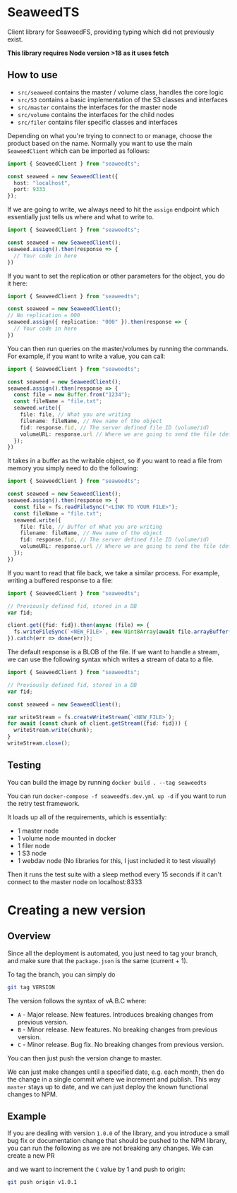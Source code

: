# SeaweedTS

Client library for SeaweedFS, providing typing which did not previously exist.

**This library requires Node version >18 as it uses fetch**

## How to use

- `src/seaweed` contains the master / volume class, handles the core logic
- `src/S3` contains a basic implementation of the S3 classes and interfaces
- `src/master` contains the interfaces for the master node
- `src/volume` contains the interfaces for the child nodes
- `src/filer` contains filer specific classes and interfaces

Depending on what you're trying to connect to or manage, choose the product based on
the name. Normally you want to use the main `SeaweedClient` which can be imported as
follows:

```ts
import { SeaweedClient } from "seaweedts"; 

const seaweed = new SeaweedClient({
  host: "localhost",
  port: 9333
});
```

If we are going to write, we always need to hit the `assign` endpoint
which essentially just tells us where and what to write to.

```ts
import { SeaweedClient } from "seaweedts"; 

const seaweed = new SeaweedClient();
seaweed.assign().then(response => {
  // Your code in here
})
```

If you want to set the replication or other parameters for the object, you do it here:

```ts
import { SeaweedClient } from "seaweedts"; 

const seaweed = new SeaweedClient();
// No replication = 000
seaweed.assign({ replication: "000" }).then(response => {
  // Your code in here
})
```

You can then run queries on the master/volumes by running the commands. For example,
if you want to write a value, you can call:

```ts
import { SeaweedClient } from "seaweedts"; 

const seaweed = new SeaweedClient();
seaweed.assign().then(response => {
  const file = new Buffer.from("1234");
  const fileName = "file.txt";
  seaweed.write({
    file: file, // What you are writing
    filename: fileName, // New name of the object
    fid: response.fid, // The server defined file ID (volume/id)
    volumeURL: response.url // Where we are going to send the file (defined from the master node)
  });
})
```

It takes in a buffer as the writable object, so if you want to
read a file from memory you simply need to do the following:

```ts
import { SeaweedClient } from "seaweedts"; 

const seaweed = new SeaweedClient();
seaweed.assign().then(response => {
  const file = fs.readFileSync("<LINK TO YOUR FILE>");
  const fileName = "file.txt";
  seaweed.write({
    file: file, // Buffer of What you are writing
    filename: fileName, // New name of the object
    fid: response.fid, // The server defined file ID (volume/id)
    volumeURL: response.url // Where we are going to send the file (defined from the master node)
  });
})
```

If you want to read that file back, we take a similar process. For example,
writing a buffered response to a file:

```ts
import { SeaweedClient } from "seaweedts"; 

// Previously defined fid, stored in a DB
var fid;

client.get({fid: fid}).then(async (file) => {
  fs.writeFileSync(`<NEW_FILE>`, new Uint8Array(await file.arrayBuffer()));
}).catch(err => done(err));
```

The default response is a BLOB of the file. If we want to handle a
stream, we can use the following syntax which writes a stream of
data to a file.

```ts
import { SeaweedClient } from "seaweedts"; 

// Previously defined fid, stored in a DB
var fid;

const seaweed = new SeaweedClient();

var writeStream = fs.createWriteStream(`<NEW_FILE>`);
for await (const chunk of client.getStream({fid: fid})) {
  writeStream.write(chunk);
}
writeStream.close();
```

## Testing

You can build the image by running `docker build . --tag seaweedts`

You can run `docker-compose -f seaweedfs.dev.yml up -d` if you want to run the retry
test framework.

It loads up all of the requirements, which is essentially:

- 1 master node
- 1 volume node mounted in docker
- 1 filer node
- 1 S3 node
- 1 webdav node (No libraries for this, I just included it to test visually)

Then it runs the test suite with a sleep method every 15 seconds if it can't 
connect to the master node on localhost:8333

# Creating a new version

## Overview 

Since all the deployment is automated, you just need to tag your branch, and make sure
that the `package.json` is the same (current + 1).

To tag the branch, you can simply do 

```sh
git tag VERSION
```

The version follows the syntax of vA.B.C where:

- `A` - Major release. New features. Introduces breaking changes from previous version.
- `B` - Minor release. New features. No breaking changes from previous version.
- `C` - Minor release. Bug fix. No breaking changes from previous version.

You can then just push the version change to master.

We can just make changes until a specified date, e.g. each month, then do the change in
a single commit where we increment and publish. This way `master` stays up to date, and we can
just deploy the known functional changes to NPM.

## Example

If you are dealing with version `1.0.0` of the library, and you introduce a small bug
fix or documentation change that should be pushed to the NPM library, you can run the
following as we are not breaking any changes. We can create a new PR


and we want to increment the `C` value by 1 and push to origin:

```sh
git push origin v1.0.1
```